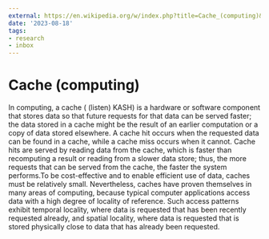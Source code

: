 ```yaml
---
external: https://en.wikipedia.org/w/index.php?title=Cache_(computing)&oldid=1167849640
date: '2023-08-18'
tags:
- research
- inbox
---
```


# Cache (computing)

In computing, a cache ( (listen) KASH) is a hardware or software component that stores data so that future requests for that data can be served faster; the data stored in a cache might be the result of an earlier computation or a copy of data stored elsewhere.  A cache hit occurs when the requested data can be found in a cache, while a cache miss occurs when it cannot.  Cache hits are served by reading data from the cache, which is faster than recomputing a result or reading from a slower data store; thus, the more requests that can be served from the cache, the faster the system performs.To be cost-effective and to enable efficient use of data, caches must be relatively small. Nevertheless, caches have proven themselves in many areas of computing, because typical computer applications access data with a high degree of locality of reference. Such access patterns exhibit temporal locality, where data is requested that has been recently requested already, and spatial locality, where data is requested that is stored physically close to data that has already been requested.
